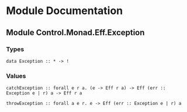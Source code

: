 # Module Documentation

## Module Control.Monad.Eff.Exception

### Types

    data Exception :: * -> !


### Values

    catchException :: forall e r a. (e -> Eff r a) -> Eff (err :: Exception e | r) a -> Eff r a

    throwException :: forall a e r. e -> Eff (err :: Exception e | r) a



